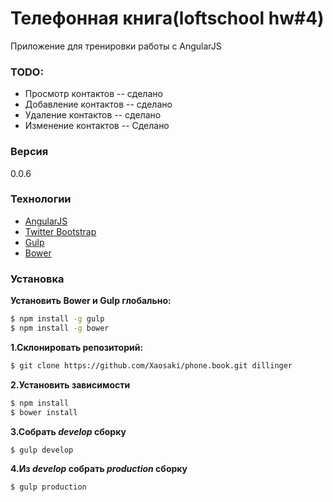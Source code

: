 # Телефонная книга(loftschool hw#4)

Приложение для тренировки работы с AngularJS

### TODO:
  - Просмотр контактов -- сделано
  - Добавление контактов -- сделано
  - Удаление контактов -- сделано
  - Изменение контактов -- Сделано


### Версия
0.0.6

### Технологии

* [AngularJS]
* [Twitter Bootstrap]
* [Gulp]
* [Bower]

### Установка

**Установить Bower и Gulp глобально:**
```sh
$ npm install -g gulp
$ npm install -g bower
```
**1.Склонировать репозиторий:**
```sh
$ git clone https://github.com/Xaosaki/phone.book.git dillinger
```
**2.Установить зависимости**
```sh
$ npm install
$ bower install
```
**3.Собрать *develop* сборку**
```sh
$ gulp develop
```
**4.Из *develop* собрать *production* сборку**
```sh
$ gulp production
```










[Twitter Bootstrap]:http://twitter.github.com/bootstrap/
[Bower]:http://bower.io/
[AngularJS]:http://angularjs.org
[Gulp]:http://gulpjs.com

